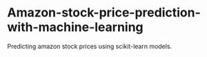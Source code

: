 # Amazon-stock-price-prediction-with-machine-learning
Predicting amazon stock prices using scikit-learn models.
